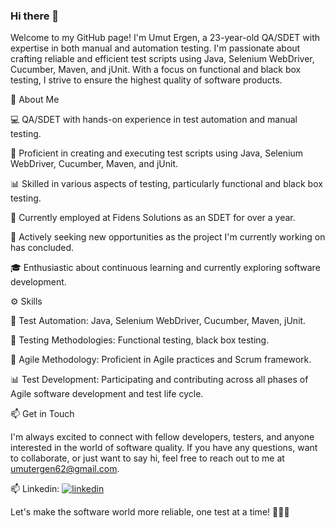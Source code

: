 ### Hi there 👋
Welcome to my GitHub page! I'm Umut Ergen, a 23-year-old QA/SDET with expertise in both manual and automation testing. I'm passionate about crafting reliable and efficient test scripts using Java, Selenium WebDriver, Cucumber, Maven, and jUnit. With a focus on functional and black box testing, I strive to ensure the highest quality of software products.

🌟 About Me

💻 QA/SDET with hands-on experience in test automation and manual testing.

🚀 Proficient in creating and executing test scripts using Java, Selenium WebDriver, Cucumber, Maven, and jUnit.

📊 Skilled in various aspects of testing, particularly functional and black box testing.

🏢 Currently employed at Fidens Solutions as an SDET for over a year.

🔄 Actively seeking new opportunities as the project I'm currently working on has concluded.

🎓 Enthusiastic about continuous learning and currently exploring software development.

⚙️ Skills

🤖 Test Automation: Java, Selenium WebDriver, Cucumber, Maven, jUnit.

🧪 Testing Methodologies: Functional testing, black box testing.

🔄 Agile Methodology: Proficient in Agile practices and Scrum framework.

📊 Test Development: Participating and contributing across all phases of Agile software development and test life cycle.

📫 Get in Touch

I'm always excited to connect with fellow developers, testers, and anyone interested in the world of software quality. If you have any questions, want to collaborate, or just want to say hi, feel free to reach out to me at umutergen62@gmail.com.

📫 Linkedin: [![linkedin](https://img.shields.io/badge/Linkedin-000000?style=for-the-badge&logo=Linkedin&logoColor=white)](https://linkedin.com/in/umut-ergen-477422256/)

Let's make the software world more reliable, one test at a time! 👨‍💻🧪


<!--
**UmutErgenn/UmutErgenn** is a ✨ _special_ ✨ repository because its `README.md` (this file) appears on your GitHub profile.

Here are some ideas to get you started:

- 🔭 I’m currently working on Fidens Solutions
- 🌱 I’m currently learning Software Developing
- 👯 I’m looking to collaborate on ...
- 🤔 I’m looking for help with ...
- 💬 Ask me about ...
- 📫 How to reach me: ...
- 😄 Pronouns: ...
- ⚡ Fun fact: ...
-->
